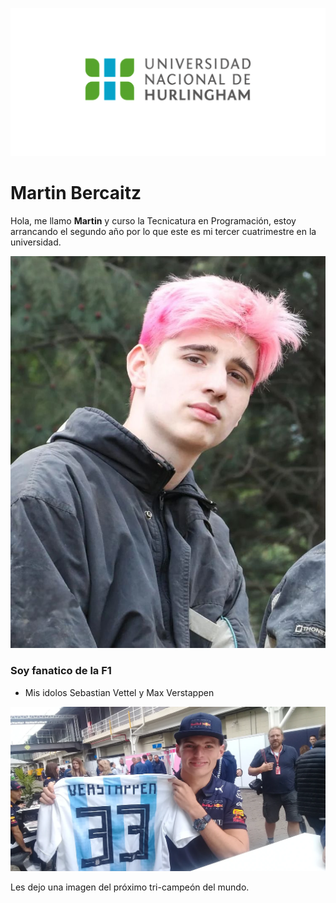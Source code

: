 ![Logo UNAHUR](./assets/UNAHUR.png)

# Martin Bercaitz

Hola, me llamo **Martin** y curso la Tecnicatura en Programación, estoy arrancando el segundo año por lo que este es mi tercer cuatrimestre en la universidad.

![Martin Bercaitz](./assets/Marto.jpg)

### Soy fanatico de la F1

- Mis idolos Sebastian Vettel y Max Verstappen

![Max Verstappen](./assets/Verstappen33Arg.webp)

Les dejo una imagen del próximo tri-campeón del mundo.
